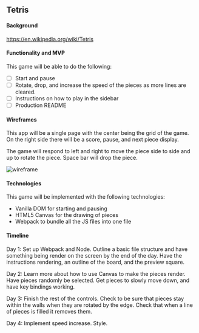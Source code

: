 ## Tetris
#### Background
https://en.wikipedia.org/wiki/Tetris


#### Functionality and MVP
This game will be able to do the following:

- [ ] Start and pause
- [ ] Rotate, drop, and increase the speed of the pieces as more lines are cleared.
- [ ] Instructions on how to play in the sidebar
- [ ] Production README

#### Wireframes
This app will be a single page with the center being the grid of the game. On the right side there will be a score, pause, and next piece display.

The game will respond to left and right to move the piece side to side and up to rotate the piece. Space bar will drop the piece.

![wireframe](/docs/wireframe.png)

#### Technologies
This game will be implemented with the following technologies:
- Vanilla DOM for starting and pausing
- HTML5 Canvas for the drawing of pieces
- Webpack to bundle all the JS files into one file

#### Timeline
Day 1: Set up Webpack and Node. Outline a basic file structure and have something being render on the screen by the end of the day. Have the instructions rendering, an outline of the board, and the preview square.

Day 2: Learn more about how to use Canvas to make the pieces render. Have pieces randomly be selected. Get pieces to slowly move down, and have key bindings working.

Day 3: Finish the rest of the controls. Check to be sure that pieces stay within the walls when they are rotated by the edge. Check that when a line of pieces is filled it removes them.

Day 4: Implement speed increase. Style.
